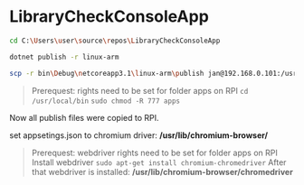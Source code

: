 # LibraryCheckConsoleApp
```sh
cd C:\Users\user\source\repos\LibraryCheckConsoleApp
```
```sh
dotnet publish -r linux-arm
```
```sh
scp -r bin\Debug\netcoreapp3.1\linux-arm\publish jan@192.168.0.101:/usr/local/bin/apps/LibraryCheckConsoleApp
```

>Prerequest:
>rights need to be set for folder apps on RPI 
> `cd /usr/local/bin`
> `sudo chmod -R 777 apps`

Now all publish files were copied to RPI.

set appsetings.json to chromium driver: **/usr/lib/chromium-browser/**

>Prerequest: webdriver
>rights need to be set for folder apps on RPI 
> Install webdriver `sudo apt-get install chromium-chromedriver`
> After that webdriver is installed: **/usr/lib/chromium-browser/chromedriver**
